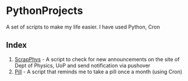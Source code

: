 # PythonProjects

A set of scripts to make my life easier. I have used Python, Cron



## Index

1. [ScrapPhys](ScrapPhys.py) - A script to check for new announcements on the site of Dept of Physics, UoP and send notification via pushover
2. [Pill](Pill.py) - A script that reminds me to take a pill once a month (using Cron)
